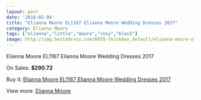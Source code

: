 ```yaml
---
layout: post
date: '2018-02-04'
title: "Elianna Moore EL1167 Elianna Moore Wedding Dresses 2017"
category: Elianna Moore
tags: ["elianna","little","moore","rosy","black"]
image: http://img.hectodress.com/6078-thickbox_default/elianna-moore-el1167-elianna-moore-wedding-dresses-2013.jpg
---
```

Elianna Moore EL1167 Elianna Moore Wedding Dresses 2017

On Sales: **$290.72**
<a href="https://www.hectodress.com/elianna-moore/2969-elianna-moore-el1167-elianna-moore-wedding-dresses-2013.html"><amp-img layout="responsive" width="600" height="600" src="//img.hectodress.com/6078-thickbox_default/elianna-moore-el1167-elianna-moore-wedding-dresses-2013.jpg" alt="Elianna Moore EL1167 Elianna Moore Wedding Dresses 2017 0" /></a>
<a href="https://www.hectodress.com/elianna-moore/2969-elianna-moore-el1167-elianna-moore-wedding-dresses-2013.html"><amp-img layout="responsive" width="600" height="600" src="//img.hectodress.com/6080-thickbox_default/elianna-moore-el1167-elianna-moore-wedding-dresses-2013.jpg" alt="Elianna Moore EL1167 Elianna Moore Wedding Dresses 2017 1" /></a>
<a href="https://www.hectodress.com/elianna-moore/2969-elianna-moore-el1167-elianna-moore-wedding-dresses-2013.html"><amp-img layout="responsive" width="600" height="600" src="//img.hectodress.com/6079-thickbox_default/elianna-moore-el1167-elianna-moore-wedding-dresses-2013.jpg" alt="Elianna Moore EL1167 Elianna Moore Wedding Dresses 2017 2" /></a>

Buy it: [Elianna Moore EL1167 Elianna Moore Wedding Dresses 2017](https://www.hectodress.com/elianna-moore/2969-elianna-moore-el1167-elianna-moore-wedding-dresses-2013.html "Elianna Moore EL1167 Elianna Moore Wedding Dresses 2017")

View more: [Elianna Moore](https://www.hectodress.com/52-elianna-moore "Elianna Moore")